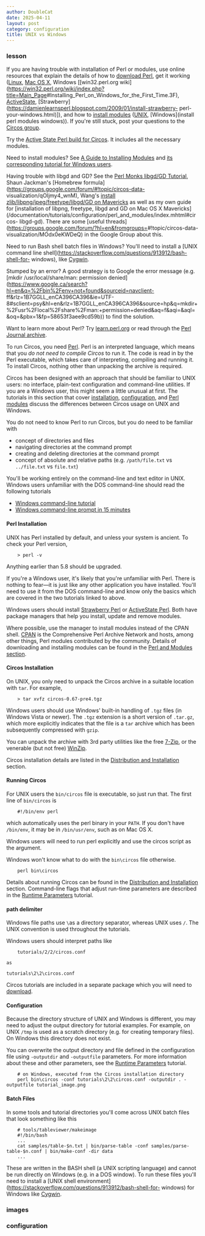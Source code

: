 ```yaml
---
author: DoubleCat
date: 2025-04-11
layout: post
category: configuration
title: UNIX vs Windows
---
```


### lesson
If you are having trouble with installation of Perl or modules, use online
resources that explain the details of how to [download
Perl](https://www.perl.org/get.html), get it working
([Linux](https://learn.perl.org/installing/unix_linux.html), [Mac OS
X](https://learn.perl.org/installing/osx.html), Windows [[win32.perl.org
wiki](https://win32.perl.org/wiki/index.php?title=Main_Page<span class=syn-
comment>#Installing_Perl_on_Windows_for_the_First_Time.3F),
[ActiveState](https://perl.about.com/od/gettingstartedwithperl/ss/installperlwin.htm),
[Strawberry](https://damienlearnsperl.blogspot.com/2009/01/install-strawberry-
perl-your-windows.html)]), and how to [install
modules](https://www.cpan.org/modules/INSTALL.html)
([UNIX](https://perldoc.perl.org/perlmodinstall.html), [Windows](install perl
modules windows)). If you're still stuck, post your questions to the [Circos
group](https://groups.google.com/group/circos-data-visualization).

Try the [Active State Perl build for
Circos](https://platform.activestate.com/ReadyMade/Circos/distributions?platformID=78977bc8-0f32-519d-80f3-9043f059398c).
It includes all the necessary modules.

Need to install modules? See [A Guide to Installing
Modules](https://www.perlmonks.org/?node_id=621579) and [its corresponding
tutorial for Windows users](https://www.perlmonks.org/?node_id=434813).

Having trouble with libgd and GD? See the [Perl Monks libgd/GD
Tutorial](https://www.perlmonks.org/?node_id=621579), Shaun Jackman's
[Homebrew formula](https://groups.google.com/forum/#!topic/circos-data-
visualization/qOIjmy4_wnM), Wang's [install zlib/libpng/jpeg/freetype/libgd/GD
on Mavericks](https://wangqinhu.com/install-gd-on-mavericks/) as well as my
own guide for [installation of libpng, freetype, libgd and GD on Mac OS X
Mavericks](/documentation/tutorials/configuration/perl_and_modules/index.mhtml#circos-
libgd-gd). There are some [useful
threads](https://groups.google.com/forum/?hl=en&fromgroups=<span class=syn-
comment>#!topic/circos-data-visualization/MOdx0eKWDeQ) in the Google Group
about this.

Need to run Bash shell batch files in Windows? You'll need to install a [UNIX
command line shell](https://stackoverflow.com/questions/913912/bash-shell-for-
windows), like [Cygwin](https://www.cygwin.com).

Stumped by an error? A good strategy is to Google the error message (e.g.
[mkdir /usr/local/share/man: permission
denied](https://www.google.ca/search?hl=en&q=%2Fbin%2Fenv+not+found&sourceid=navclient-
ff&rlz=1B7GGLL_enCA396CA396&ie=UTF-8<span class=syn-
comment>#sclient=psy&hl=en&rlz=1B7GGLL_enCA396CA396&source=hp&q=mkdir+%2Fusr%2Flocal%2Fshare%2Fman:+permission+denied&aq=f&aqi=&aql=&oq=&pbx=1&fp=58653f3aee9cd59b))
to find the solution.

Want to learn more about Perl? Try [learn.perl.org](https://learn.perl.org/)
or read through the [Perl Journal
archive](https://mk.bcgsc.ca/books/sapj/tpj).

To run Circos, you need [Perl](https://www.perl.org/get.html). Perl is an
interpreted language, which means that you _do not need to compile Circos_ to
run it. The code is read in by the Perl executable, which takes care of
interpreting, compiling and running it. To install Circos, nothing other than
unpacking the archive is required.

Circos has been designed with an approach that should be familiar to UNIX
users: no interface, plain-text configuration and command-line utilities. If
you are a Windows user, this might seem a little unusual at first. The
tutorials in this section that cover
[installation](/documentation/tutorials/configuration/distribution_and_installation),
[configuration](/documentation/tutorials/configuration/configuration_files),
and [Perl modules](/documentation/tutorials/configuration/perl_and_modules)
discuss the differences between Circos usage on UNIX and Windows.

You do not need to know Perl to run Circos, but you do need to be familiar
with

  * concept of directories and files 
  * navigating directories at the command prompt 
  * creating and deleting directories at the command prompt 
  * concept of absolute and relative paths (e.g. `/path/file.txt` vs `../file.txt` vs `file.txt`) 

You'll be working entirely on the command-line and text editor in UNIX.
Windows users unfamiliar with the DOS command-line should read the following
tutorials

  * [Windows command-line tutorial](https://www.bleepingcomputer.com/tutorials/tutorial76.html)
  * [Windows command-line prompt in 15 minutes](https://www.cs.princeton.edu/courses/archive/spr05/cos126/cmd-prompt.html)

#### Perl Installation
UNIX has Perl installed by default, and unless your system is ancient. To
check your Perl version,

```    
    > perl -v
```
Anything earlier than 5.8 should be upgraded.

If you're a Windows user, it's likely that you're unfamiliar with Perl. There
is nothing to fear—it is just like any other application you have installed.
You'll need to use it from the DOS command-line and know only the basics which
are covered in the two tutorials linked to above.

Windows users should install [Strawberry Perl](https://www.strawberryperl.com)
or [ActiveState Perl](https://www.activestate.com/activeperl). Both have
package managers that help you install, update and remove modules.

Where possible, use the manager to install modules instead of the CPAN shell.
[CPAN](https://www.cpan.org) is the Comprehensive Perl Archive Network and
hosts, among other things, Perl modules contributed by the community. Details
of downloading and installing modules can be found in the [Perl and Modules
section](/documentation/tutorials/configuration/perl_and_modules).

#### Circos Installation
On UNIX, you only need to unpack the Circos archive in a suitable location
with `tar`. For example,

```    
    > tar xvfz circos-0.67-pre4.tgz
```
Windows users should use Windows' built-in handling of `.tgz` files (in
Windows Vista or newer). The `.tgz` extension is a short version of `.tar.gz`,
which more explicitly indicates that the file is a `tar` archive which has
been subsequently compressed with `gzip`.

You can unpack the archive with 3rd party utilities like the free
[7-Zip](https://www.7-zip.org), or the venerable (but not free)
[WinZip](https://www.winzip.com).

Circos installation details are listed in the [Distribution and
Installation](/documentation/tutorials/configuration/distribution_and_installation)
section.

#### Running Circos
For UNIX users the `bin/circos` file is executable, so just run that. The
first line of `bin/circos` is

```    
    #!/bin/env perl
```
which automatically uses the perl binary in your `PATH`. If you don't have
`/bin/env`, it may be in `/bin/usr/env`, such as on Mac OS X.

Windows users will need to run perl explicitly and use the circos script as
the argument.

Windows won't know what to do with the `bin\circos` file otherwise.

```    
    perl bin\circos
```
Details about running Circos can be found in the [Distribution and
Installation](/documentation/tutorials/configuration/distribution_and_installation)
section. Command-line flags that adjust run-time parameters are described in
the [Runtime
Parameters](/documentation/tutorials/configuration/runtime_parameters)
tutorial.

#### path delimiter
Windows file paths use `\`as a directory separator, whereas UNIX uses `/`. The
UNIX convention is used throughout the tutorials.

Windows users should interpret paths like

```    
    tutorials/2/2/circos.conf

as

```    
    tutorials\2\2\circos.conf

Circos tutorials are included in a separate package which you will need to
[download](/software/download/tutorials).

#### Configuration
Because the directory structure of UNIX and Windows is different, you may need
to adjust the output directory for tutorial examples. For example, on UNIX
`/tmp` is used as a scratch directory (e.g. for creating temporary files). On
Windows this directory does not exist.

You can overwrite the output directory and file defined in the configuration
file using `-outputdir` and `-outputfile` parameters. For more information
about these and other parameters, see the [Runtime
Parameters](/documentation/tutorials/configuration/runtime_parameters)
tutorial.

```    
    # on Windows, executed from the Circos installation directory
    perl bin\circos -conf tutorials\2\2\circos.conf -outputdir . -outputfile tutorial_image.png
```
#### Batch Files
In some tools and tutorial directories you'll come across UNIX batch files
that look something like this

```    
    # tools/tableviewer/makeimage
    #!/bin/bash
    ...
    cat samples/table-$n.txt | bin/parse-table -conf samples/parse-table-$n.conf | bin/make-conf -dir data
    ...
```
These are written in the BASH shell (a UNIX scripting language) and cannot be
run directly on Windows (e.g. in a DOS window). To run these files you'll need
to install a [UNIX shell
environment](https://stackoverflow.com/questions/913912/bash-shell-for-
windows) for Windows like [Cygwin](https://www.cygwin.com/).
### images
### configuration
